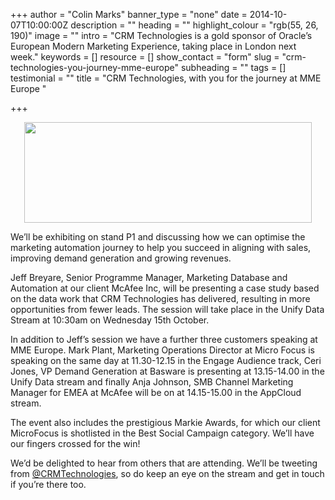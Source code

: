 +++
author = "Colin Marks"
banner_type = "none"
date = 2014-10-07T10:00:00Z
description = ""
heading = ""
highlight_colour = "rgb(55, 26, 190)"
image = ""
intro = "CRM Technologies is a gold sponsor of Oracle’s European Modern Marketing Experience, taking place in London next week."
keywords = []
resource = []
show_contact = "form"
slug = "crm-technologies-you-journey-mme-europe"
subheading = ""
tags = []
testimonial = ""
title = "CRM Technologies, with you for the journey at MME Europe "

+++
<p><img style="display: block; margin-left: auto; margin-right: auto;" src="/sites/default/files/Modern%20Marketing%20Experience%20Europe%20%20%20Event%20Summary%202.png" alt="" width="460" height="161"></p>

We’ll be exhibiting on stand P1 and discussing how we can optimise the marketing automation journey to help you succeed in aligning with sales, improving demand generation and growing revenues.

Jeff Breyare, Senior Programme Manager, Marketing Database and Automation at our client McAfee Inc, will be presenting a case study based on the data work that CRM Technologies has delivered, resulting in more opportunities from fewer leads. The session will take place in the Unify Data Stream at 10:30am on Wednesday 15th October.

In addition to Jeff’s session we have a further three customers speaking at MME Europe. Mark Plant, Marketing Operations Director at Micro Focus is speaking on the same day at 11.30-12.15 in the Engage Audience track, Ceri Jones, VP Demand Generation at Basware is presenting at 13.15-14.00 in the Unify Data stream and finally Anja Johnson, SMB Channel Marketing Manager for EMEA at McAfee will be on at 14.15-15.00 in the AppCloud stream.

The event also includes the prestigious Markie Awards, for which our client MicroFocus is shotlisted in the Best Social Campaign category. We’ll have our fingers crossed for the win!

We’d be delighted to hear from others that are attending. We’ll be tweeting from [@CRMTechnologies](http://www.twitter.com/CRMTechnologies), so do keep an eye on the stream and get in touch if you’re there too.